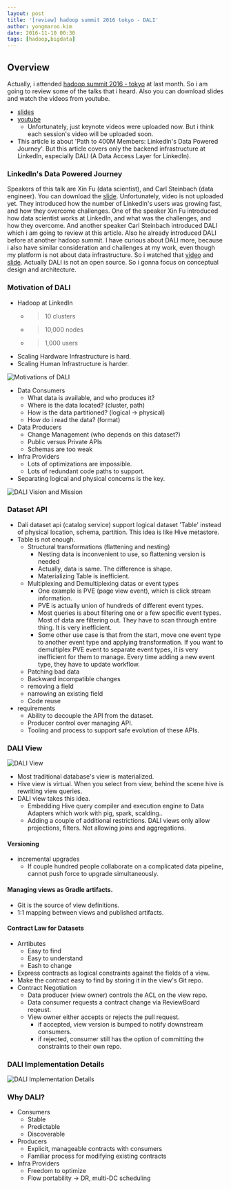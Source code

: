 ```yaml
---
layout: post
title: '[review] hadoop summit 2016 tokyo - DALI'
author: yongmaroo.kim
date: 2016-11-10 00:30
tags: [hadoop,bigdata]
---
```

## Overview

Actually, i attended [hadoop summit 2016 - tokyo](http://hadoopsummit.org/tokyo/) at last month. So i am going to review some of the talks that i heard. Also you can download slides and watch the videos from youtube.
- [slides](http://hadoopsummit.org/tokyo/agenda/)
- [youtube](https://www.youtube.com/channel/UCAPa-K_rhylDZAUHVxqqsRA)
  - Unfortunately, just keynote videos were uploaded now. But i think each session's video will be uploaded soon.
- This article is about 'Path to 400M Members: LinkedIn's Data Powered Journey'. But this article covers only the backend infrastructure at LinkedIn, especially DALI (A Data Access Layer for LinkedIn).
  
### LinkedIn's Data Powered Journey

Speakers of this talk are Xin Fu (data scientist), and Carl Steinbach (data engineer). You can download the [slide](http://www.slideshare.net/HadoopSummit/path-to-400m-members-linkedins-data-powered-journey). Unfortunately, video is not uploaded yet.
They introduced how the number of LinkedIn's users was growing fast, and how they overcome challenges. One of the speaker Xin Fu introduced how data scientist works at LinkedIn, and what was the challenges, and how they overcome. And another speaker Carl Steinbach introduced DALI which i am going to review at this article.
Also he already introduced DALI before at another hadoop summit. I have curious about DALI more, because i also have similar consideration and challenges at my work, even though my platform is not about data infrastructure. So i watched that [video](https://www.youtube.com/watch?v=TC7HSAHL3Wk) and [slide](http://www.slideshare.net/cwsteinbach/linkedins-logical-data-access-layer-for-hadoop-strata-london-2016). Actually DALI is not an open source. So i gonna focus on conceptual design and architecture.

### Motivation of DALI

- Hadoop at LinkedIn
  - > 10 clusters
  - > 10,000 nodes
  - > 1,000 users
- Scaling Hardware Infrastructure is hard.
- Scaling Human Infrastructure is harder.

![Motivations of DALI](../files/hadoop-summit/dali/motivation_dali.png)

- Data Consumers
  - What data is available, and who produces it?
  - Where is the data located? (cluster, path)
  - How is the data partitioned? (logical -> physical)
  - How do i read the data? (format)
- Data Producers
  - Change Management (who depends on this dataset?)
  - Public versus Private APIs
  - Schemas are too weak
- Infra Providers
  - Lots of optimizations are impossible.
  - Lots of redundant code paths to support.
- Separating logical and physical concerns is the key.

![DALI Vision and Mission](../files/hadoop-summit/dali/dali_vision.png)


### Dataset API

- Dali dataset api (catalog service) support logical dataset 'Table' instead of physical location, schema, partition. This idea is like Hive metastore.
- Table is not enough.
  - Structural transformations (flattening and nesting)
    - Nesting data is inconvenient to use, so flattening version is needed
    - Actually, data is same. The difference is shape.
	- Materializing Table is inefficient.
  - Multiplexing and Demultiplexing datas or event types
    - One example is PVE (page view event), which is click stream information.
	- PVE is actually union of hundreds of different event types.
	- Most queries is about filtering one or a few specific event types. Most of data are filtering out. They have to scan through entire thing. It is very inefficient.
	- Some other use case is that from the start, move one event type to another event type and applying transformation. If you want to demultiplex PVE event to separate event types, it is very inefficient for them to manage. Every time adding a new event type, they have to update workflow.
  - Patching bad data
  - Backward incompatible changes 
   - removing a field
   - narrowing an existing field
  - Code reuse
- requirements
  - Ability to decouple the API from the dataset.
  - Producer control over managing API.
  - Tooling and process to support safe evolution of these APIs.


### DALI View
  
![DALI View](../files/hadoop-summit/dali/dali_view.png)
	
- Most traditional database's view is materialized.
- Hive view is virtual. When you select from view, behind the scene hive is rewriting view queries.
- DALI view takes this idea.
  - Embedding Hive query compiler and execution engine to Data Adapters which work with pig, spark, scalding..
  - Adding a couple of additional restrictions. DALI views only allow projections, filters. Not allowing joins and aggregations.

#### Versioning

- incremental upgrades
  - If couple hundred people collaborate on a complicated data pipeline, cannot push force to upgrade simultaneously.

#### Managing views as Gradle artifacts.

- Git is the source of view definitions.
- 1:1 mapping between views and published artifacts.

#### Contract Law for Datasets

- Arrtibutes 
  - Easy to find
  - Easy to understand
  - Eash to change
- Express contracts as logical constraints against the fields of a view.
- Make the contract easy to find by storing it in the view's Git repo.
- Contract Negotiation
  - Data producer (view owner) controls the ACL on the view repo.
  - Data consumer requests a contract change via ReviewBoard reqeust.
  - View owner either accepts or rejects the pull request.
    - if accepted, view version is bumped to notify downstream consumers.
	- if rejected, consumer still has the option of committing the constraints to their own repo.

### DALI Implementation Details

![DALI Implementation Details](../files/hadoop-summit/dali/dali_implementation.png)
	
### Why DALI?

- Consumers
  - Stable
  - Predictable
  - Discoverable
- Producers
  - Explicit, manageable contracts with consumers
  - Familiar process for modifying existing contracts
- Infra Providers
  - Freedom to optimize
  - Flow portability -> DR, multi-DC scheduling
  

	
	
	
	
	
	
	